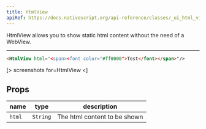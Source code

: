 ```yaml
---
title: HtmlView
apiRef: https://docs.nativescript.org/api-reference/classes/_ui_html_view_.htmlview
---
```


HtmlView allows you to show static html content without the need of a WebView.

---

```html
<HtmlView html="<span><font color="#ff0000">Test</font></span>"/>
```
[> screenshots for=HtmlView <]

## Props

| name | type | description |
|------|------|-------------|
| `html` | `String` | The html content to be shown
